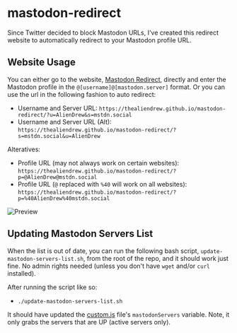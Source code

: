 # mastodon-redirect
Since Twitter decided to block Mastodon URLs, I've created this redirect website to automatically redirect to your Mastodon profile URL.

## Website Usage
You can either go to the website, [Mastodon Redirect](https://thealiendrew.github.io/mastodon-redirect/), directly and enter the Mastodon profile in the `@[username]@[mastodon.server]` format. Or you can use the url in the following fashion to auto redirect:

- Username and Server URL: `https://thealiendrew.github.io/mastodon-redirect/?u=AlienDrew&s=mstdn.social`
- Username and Server URL (Alt): `https://thealiendrew.github.io/mastodon-redirect/?s=mstdn.social&u=AlienDrew`

Alteratives:

- Profile URL (may not always work on certain websites): `https://thealiendrew.github.io/mastodon-redirect/?p=@AlienDrew@mstdn.social`
- Profile URL (`@` replaced with `%40` will work on all websites): `https://thealiendrew.github.io/mastodon-redirect/?p=%40AlienDrew%40mstdn.social`

![Preview](https://github.com/TheAlienDrew/mastodon-redirect/blob/main/img/readme/preview.png)

## Updating Mastodon Servers List
When the list is out of date, you can run the following bash script, `update-mastodon-servers-list.sh`, from the root of the repo, and it should work just fine. No admin rights needed (unless you don't have `wget` and/or `curl` installed).

After running the script like so:

- `./update-mastodon-servers-list.sh`

It should have updated the [custom.js](https://github.com/TheAlienDrew/mastodon-redirect/blob/main/js/custom.js) file's `mastodonServers` variable. Note, it only grabs the servers that are UP (active servers only).
